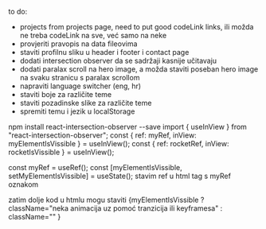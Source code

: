 to do:

-   projects from projects page, need to put good codeLink links, ili možda ne treba codeLink na sve, već samo na neke
-   provjeriti pravopis na data fileovima
-   staviti profilnu sliku u header i footer i contact page
-   dodati intersection observer da se sadržaji kasnije učitavaju
-   dodati paralax scroll na hero image, a možda staviti poseban hero image na svaku stranicu s paralax scrollom
-   napraviti language switcher (eng, hr)
-   staviti boje za različite teme
-   staviti pozadinske slike za različite teme
-   spremiti temu i jezik u localStorage

npm install react-intersection-observer --save
import { useInView } from "react-intersection-observer";
const { ref: myRef, inView: myElementIsVissible } = useInView();
const { ref: rocketRef, inView: rocketIsVissible } = useInView();

const myRef = useRef();
const [myElementIsVissible, setMyElementIsVissible] = useState();
stavim ref u html tag s myRef oznakom

zatim dolje kod u htmlu mogu staviti {myElementIsVissible ? className="neka animacija uz pomoć tranzicija ili keyframesa" : className="" }
